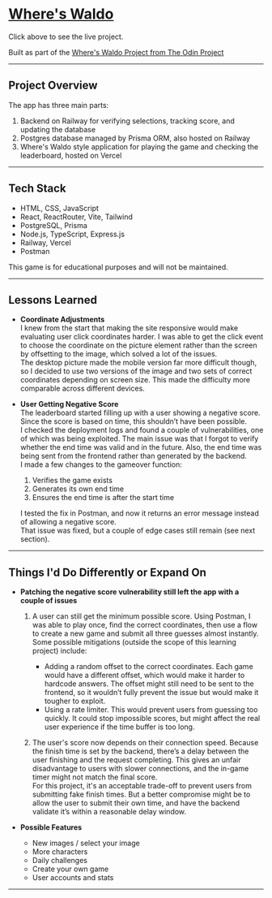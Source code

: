 # [Where's Waldo](https://wheres-waldo-gilt.vercel.app/)

Click above to see the live project.

Built as part of the [Where's Waldo Project from The Odin Project](https://www.theodinproject.com/lessons/nodejs-where-s-waldo-a-photo-tagging-app)

---

## Project Overview

The app has three main parts:

1. Backend on Railway for verifying selections, tracking score, and updating the database
2. Postgres database managed by Prisma ORM, also hosted on Railway
3. Where's Waldo style application for playing the game and checking the leaderboard, hosted on Vercel

---

## Tech Stack

- HTML, CSS, JavaScript
- React, ReactRouter, Vite, Tailwind
- PostgreSQL, Prisma
- Node.js, TypeScript, Express.js
- Railway, Vercel
- Postman

This game is for educational purposes and will not be maintained.

---

## Lessons Learned

- **Coordinate Adjustments**  
  I knew from the start that making the site responsive would make evaluating user click coordinates harder. I was able to get the click event to choose the coordinate on the picture element rather than the screen by offsetting to the image, which solved a lot of the issues.  
  The desktop picture made the mobile version far more difficult though, so I decided to use two versions of the image and two sets of correct coordinates depending on screen size. This made the difficulty more comparable across different devices.

- **User Getting Negative Score**  
  The leaderboard started filling up with a user showing a negative score. Since the score is based on time, this shouldn’t have been possible.  
  I checked the deployment logs and found a couple of vulnerabilities, one of which was being exploited. The main issue was that I forgot to verify whether the end time was valid and in the future. Also, the end time was being sent from the frontend rather than generated by the backend.  
  I made a few changes to the gameover function:

  1. Verifies the game exists
  2. Generates its own end time
  3. Ensures the end time is after the start time

  I tested the fix in Postman, and now it returns an error message instead of allowing a negative score.  
  That issue was fixed, but a couple of edge cases still remain (see next section).

---

## Things I'd Do Differently or Expand On

- **Patching the negative score vulnerability still left the app with a couple of issues**

  1. A user can still get the minimum possible score. Using Postman, I was able to play once, find the correct coordinates, then use a flow to create a new game and submit all three guesses almost instantly.  
     Some possible mitigations (outside the scope of this learning project) include:

     - Adding a random offset to the correct coordinates. Each game would have a different offset, which would make it harder to hardcode answers. The offset might still need to be sent to the frontend, so it wouldn’t fully prevent the issue but would make it tougher to exploit.
     - Using a rate limiter. This would prevent users from guessing too quickly. It could stop impossible scores, but might affect the real user experience if the time buffer is too long.

  2. The user's score now depends on their connection speed. Because the finish time is set by the backend, there’s a delay between the user finishing and the request completing. This gives an unfair disadvantage to users with slower connections, and the in-game timer might not match the final score.  
     For this project, it's an acceptable trade-off to prevent users from submitting fake finish times. But a better compromise might be to allow the user to submit their own time, and have the backend validate it’s within a reasonable delay window.

- **Possible Features**
  - New images / select your image
  - More characters
  - Daily challenges
  - Create your own game
  - User accounts and stats

---
